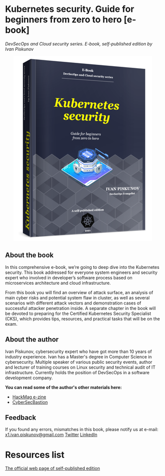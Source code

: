 # Kubernetes security. Guide for beginners from zero to hero [e-book]
_DevSecOps and Cloud security series. E-book, self-published edition by Ivan Piskunov_

<p align="center">
  <img src="3D_cover_photo-resizer.png" />
</p>

## About the book
In this comprehensive e-book, we’re going to deep dive into the Kubernetes security. This book addressed for everyone system engineers and security expert who involved in developer’s software process based on microservices architecture and cloud infrastructure.

From this book you will find an overview of attack surface, an analysis of main cyber risks and potential system flaw in cluster, as well as several scenarios with different attack vectors and demonstration cases of successful attacker penetration inside. A separate chapter in the book will be devoted to preparing for the Certified Kubernetes Security Specialist (CKS), which provides tips, resources, and practical tasks that will be on the exam.

## About the author
Ivan Piskunov, cybersecurity expert who have got more than 10 years of industry experience. Ivan has a Master's degree in Computer Science in cybersecurity. Multiple speaker of various public security events, author and lecturer of training courses on Linux security and technical audit of IT infrastructure. Currently holds the position of DevSecOps in a software development company.

**You can read some of the author's other materials here:**
* [HackMag e-zine](https://hackmag.com/author/g14vano/)
* [CyberSecBastion](https://t.me/CyberSecBastion)

## Feedback
If you found any errors, mismatches in this book, please notify us at e-mail: x1.ivan.piskunov@gmail.com
[Twitter](https://twitter.com/Ivanpiskunov14)
[LinkedIn](https://linkedin.com/in/ivan-piskunov)

# Resources list
[The official web page of self-published edition](https://gum.co/k8security)


